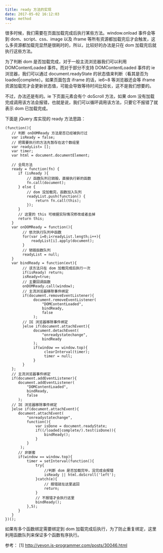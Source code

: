 ```yaml
---
title: ready 方法的实现
date: 2017-05-02 16:12:03
tags: method
---
```


很多时候，我们需要在页面加载完成后执行某些方法。window.onload 事件会等到 dom、script、css、image 以及 iframe 等所有资源都加载完后才会触发，这么多资源都加载完显然是很耗时的，所以，比较好的办法是只在 dom 加载完后就执行这些方法。

<!-- more -->

为了判断 dom 是否加载完成，对于一般主流浏览器我们可以利用 DOMContentLoaded 事件。而对于部分不支持 DOMContentLoaded 事件的 ie 浏览器，我们可以通过 document.readyState 的状态值来判断（看其是否为 loaded|complete）。如果页面包含 iframe 的话，ie6~8 等浏览器还会等 iframe 资源加载完才会更新状态值，可能会导致等待时间比较长，这不是我们想要的。

不过，办法还是有的。ie 下页面元素会有个 doScroll 方法，如果 dom 没有加载完成调用该方法会报错，也就是说，我们可以循环调用该方法，只要它不报错了就表示 dom 已加载完成。

下面是 jQuery 库实现的 ready 方法思路：

```
(function(){
   // 判断 onDOMReady 方法是否已经被执行过
   var isReady = false; 
   // 把需要执行的方法先暂存在这个数组里
   var readyList= [];
   var timer;
   var html = document.documentElement;

   // 全局方法
   ready = function(fn) {
      if (isReady ){
          // 函数队列已销毁，直接执行新的函数
          fn.call(document);
      } else {
          // dom 没加载完，函数加入队列
          readyList.push(function() { 
              return fn.call(this);
          });
      }
      // 这里的 this 可根据实际情况修改或者去掉 
      return this;
   }
   var onDOMReady = function(){
        // 依次执行队列中函数
        for(var i=0;i<readyList.length;i++){
            readyList[i].apply(document);
        }
        // 销毁函数队列
        readyList = null;
   }
   var bindReady = function(evt){
        // 该方法只在 dom 加载完成后执行一次
        if(isReady) return;
        isReady=true;
        // 主要回调函数
        onDOMReady.call(window);
        // 主流浏览器移除事件绑定
        if(document.removeEventListener){
             document.removeEventListener(
                 "DOMContentLoaded",
                 bindReady,
                 false
             );
        // IE 浏览器移除事件绑定
        }else if(document.attachEvent){
             document.detachEvent(
                 "onreadystatechange",
                 bindReady
             );
             if(window == window.top){
                  clearInterval(timer);
                  timer = null;
             }
        }
   };
   // 主流浏览器事件绑定
   if(document.addEventListener){
      document.addEventListener(
          "DOMContentLoaded",
          bindReady,
          false
      );
   // IE 浏览器移除事件绑定
   }else if(document.attachEvent){
      document.attachEvent(
          "onreadystatechange", 
          function(){
              var isDone = document.readyState;
              if((/loaded|complete/).test(isDone)){
                  bindReady();
              }
          }
       );
      // 非嵌套
      if(window == window.top){
          timer = setInterval(function(){
              try{
                  //判断 dom 是否加载完毕，没完成会报错
                  isReady || html.doScroll('left');
              }catch(e){
                  // 报错就在这里返回
                  return;
              }
              // 不报错才会执行这里
              bindReady();
          },5);
      }
   }
})();
```

如果有多个函数绑定需要绑定到 dom 加载完成后执行，为了防止重复绑定，这里利用函数队列来保证多个函数有序执行。



参考：
[1] http://yevon.is-programmer.com/posts/30046.html